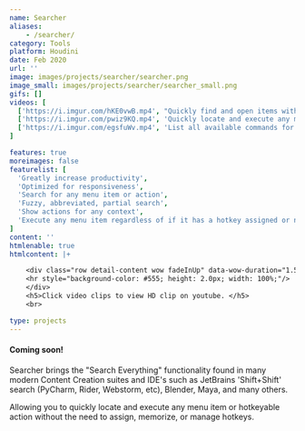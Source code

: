 ```yaml
---
name: Searcher
aliases:
    - /searcher/
category: Tools
platform: Houdini
date: Feb 2020
url: ''
image: images/projects/searcher/searcher.png
image_small: images/projects/searcher/searcher_small.png
gifs: []
videos: [
  ['https://i.imgur.com/hKE0vwB.mp4', "Quickly find and open items without hotkeys assigned as if they did", 'https://youtu.be/YBG1atLljZo'],  
  ['https://i.imgur.com/pwiz9KQ.mp4', 'Quickly locate and execute any menu item, command, or action', 'https://youtu.be/q7h3UphrXY8'],  
  ['https://i.imgur.com/egsfuWv.mp4', 'List all available commands for a panel on mouse-over', 'https://youtu.be/ZzwwaVjVKaU'],
]

features: true
moreimages: false
featurelist: [
  'Greatly increase productivity',
  'Optimized for responsiveness',
  'Search for any menu item or action',
  'Fuzzy, abbreviated, partial search',
  'Show actions for any context',
  'Execute any menu item regardless of if it has a hotkey assigned or not',
]
content: ''
htmlenable: true
htmlcontent: |+

    <div class="row detail-content wow fadeInUp" data-wow-duration="1.5s">
    <hr style="background-color: #555; height: 2.0px; width: 100%;"/>
    </div>
    <h5>Click video clips to view HD clip on youtube. </h5>
    <br>

type: projects
---
```


#### Coming soon!

Searcher brings the "Search Everything" functionality found in many modern Content Creation suites and IDE's such as JetBrains 'Shift+Shift' search (PyCharm, Rider, Webstorm, etc), Blender, Maya, and many others.

Allowing you to quickly locate and execute any menu item or hotkeyable action without the need to assign, memorize, or manage hotkeys. 
